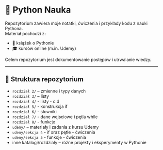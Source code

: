 # 📘 Python Nauka

Repozytorium zawiera moje notatki, ćwiczenia i przykłady kodu z nauki Pythona.  
Materiał pochodzi z:
- 📖 książek o Pythonie  
- 🎓 kursów online (m.in. Udemy)  

Celem repozytorium jest dokumentowanie postępów i utrwalanie wiedzy.

---

## 📂 Struktura repozytorium

- `rozdział 2/` – zmienne i typy danych
- `rozdział 3/` – listy 
- `rozdział 4/` - listy - c.d
- `rozdział 5/` - konstrukcja if
- `rozdział 6/` - słowniki
- `rozdział 7/` - dane wejsciowe i pętla while
- `rozdział 8/` - funkcje
- `udemy/` – materiały i zadania z kursu Udemy
- `udemy/sekcja 4` - if oraz pętle - ćwiczenia
- `udemy/sekcja 5` - funkcje - ćwiczenia
- inne katalogi/rozdziały – różne projekty i eksperymenty w Pythonie 
